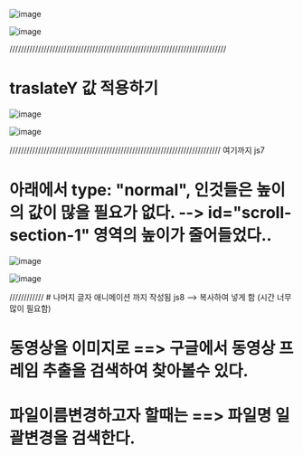 
![image](https://github.com/understanding963852/app-clone1/assets/60366769/a1fe1cf8-0e12-451d-84a1-df4af5b232c5)


![image](https://github.com/understanding963852/app-clone1/assets/60366769/20a3c607-85bb-4d9d-a9a5-b2f931bf4c92)


////////////////////////////////////////////////////////////////////////////


# traslateY 값 적용하기 
![image](https://github.com/understanding963852/app-clone1/assets/60366769/f54310c5-d671-4ba5-b825-dabd2e3f5ed0)

![image](https://github.com/understanding963852/app-clone1/assets/60366769/2151e01e-05b1-42a5-ba19-4e278ccaf6b0)


 ////////////////////////////////////////////////////////////////////////// 여기까지 js7
 # 아래에서 type: "normal", 인것들은 높이의 값이 많을 필요가 없다.   --> id="scroll-section-1" 영역의 높이가 줄어들었다..  
![image](https://github.com/understanding963852/app-clone1/assets/60366769/9af49924-5d50-4bd6-83c0-531f481d6bdd)

![image](https://github.com/understanding963852/app-clone1/assets/60366769/791d30c3-e001-467f-9fbb-5d5f6d127a14)

////////////  # 나머지 글자 애니메이션 까지 작성됨    js8  --> 복사하여 넣게 함 (시간 너무 많이 필요함)


# 동영상을 이미지로 ==>  구글에서  동영상 프레임 추출을 검색하여 찾아볼수 있다.

# 파일이름변경하고자 할때는 ==> 파일명 일괄변경을 검색한다.    



